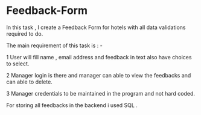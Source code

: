 # Feedback-Form

In this task , I create a Feedback Form for hotels with all data validations required to do. 

The main requirement of this task is : -

1  User will fill name , email address and feedback in text also have choices to select.

2  Manager login is there and manager can able to view the feedbacks and can able to delete. 

3  Manager credentials to be maintained in the program and not hard coded.



For storing all feedbacks in the backend i used SQL .
